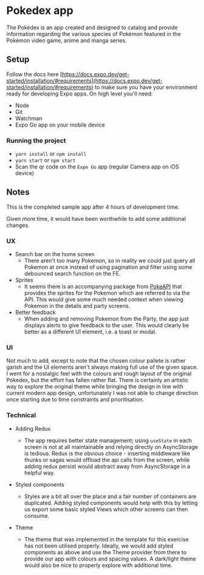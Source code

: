 # Pokedex app

The Pokédex is an app created and designed to catalog and provide information regarding the various species of Pokémon featured in the Pokémon video game, anime and manga series.

## Setup

Follow the docs here [https://docs.expo.dev/get-started/installation/#requirements](https://docs.expo.dev/get-started/installation/#requirements) to make sure you have your environment ready for developing Expo apps.
On high level you'll need:

- Node
- Git
- Watchman
- Expo Go app on your mobile device

### Running the project

- `yarn install` or `npm install`
- `yarn start` or `npm start`
- Scan the qr code on the `Expo Go` app (regular Camera app on iOS device)

## Notes

This is the completed sample app after 4 hours of development time.

Given more time, it would have been worthwhile to add some additional changes.

### UX

- Search bar on the home screen
  - There aren't too many Pokemon, so in reality we could just query all Pokemon at once instead of using pagination and filter using some debounced search function on the FE.
- Sprites
  - It seems there is an accompanying package from [PokeAPI](https://github.com/PokeAPI/sprites) that provides the sprites for the Pokemon which are referred to via the API. This would give some much needed context when viewing Pokemon in the details and party screens.
- Better feedback
  - When adding and removing Pokemon from the Party, the app just displays alerts to give feedback to the user. This would clearly be better as a different UI element, i.e. a toast or modal.

### UI

Not much to add, except to note that the chosen colour pallete is rather garish and the UI elements aren't always making full use of the given space. I went for a nostalgic feel with the colours and rough layout of the original Pokedex, but the effort has fallen rather flat. There is certainly an artistic way to explore the original theme while bringing the design in line with current modern app design, unfortunately I was not able to change direction once starting due to time constraints and prioritisation.

### Technical

- Adding Redux
  - The app requires better state management; using `useState` in each screen is not at all maintainable and relying directly on AsyncStorage is tedious. Redux is the obvious choice - inserting middleware like thunks or sagas would offload the api calls from the screen, while adding redux persist would abstract away from AsyncStorage in a helpful way.

- Styled components
  - Styles are a bit all over the place and a fair number of containers are duplicated. Adding styled components would help with this by letting us export some basic styled Views which other screens can then consume.

- Theme
  - The theme that was implemented in the template for this exercise has not been utilised properly. Ideally, we would add styled components as above and use the Theme provider from there to provide our app with colours and spacing values. A dark/light theme would also be nice to properly explore with additional time.



